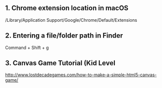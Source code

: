 ## 1. Chrome extension location in macOS
/Library/Application Support/Google/Chrome/Default/Extensions

## 2. Entering a file/folder path in Finder
Command + Shift + g

## 3. Canvas Game Tutorial (Kid Level
http://www.lostdecadegames.com/how-to-make-a-simple-html5-canvas-game/
